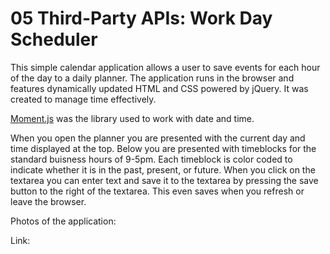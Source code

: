 # 05 Third-Party APIs: Work Day Scheduler

This simple calendar application allows a user to save events for each hour of the day to a daily planner. The application runs in the browser and features dynamically updated HTML and CSS powered by jQuery. It was created to manage time effectively.

[Moment.js](https://momentjs.com/) was the library used to work with date and time.

When you open the planner you are presented with the current day and time displayed at the top. Below you are presented with timeblocks for the standard buisness hours of 9-5pm. Each timeblock is color coded to indicate whether it is in the past, present, or future. When you click on the textarea you can enter text and save it to the textarea by pressing the save button to the right of the textarea. This even saves when you refresh or leave the browser.

Photos of the application:

Link: